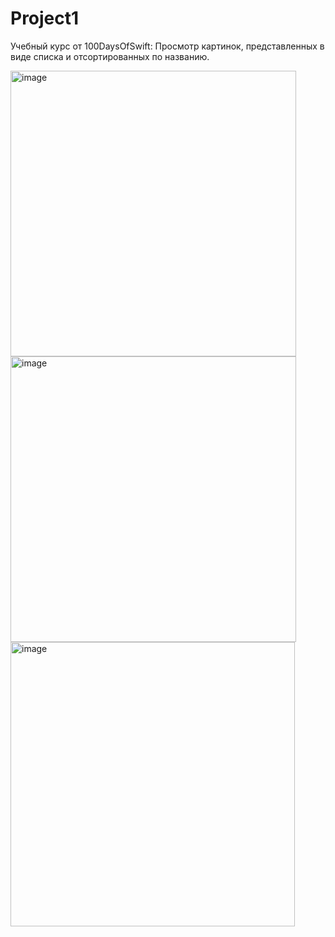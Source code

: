 # Project1
Учебный курс от 100DaysOfSwift:
Просмотр картинок, представленных в виде списка и отсортированных по названию.  

<img width="457" alt="image" src="https://user-images.githubusercontent.com/75022784/165745021-10c150c5-8969-44ed-980d-3dfe848915ed.png">  

<img width="457" alt="image" src="https://user-images.githubusercontent.com/75022784/165745145-a3b3b21a-7366-4591-9630-0d984e96ea64.png">  

<img width="455" alt="image" src="https://user-images.githubusercontent.com/75022784/165745224-77b8e2df-1814-4998-878e-0317f762f7d4.png">  



